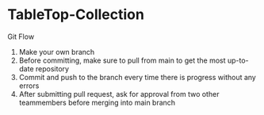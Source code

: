 # TableTop-Collection

Git Flow
1. Make your own branch
2. Before committing, make sure to pull from main to get the most up-to-date repository
3. Commit and push to the branch every time there is progress without any errors 
4. After submitting pull request, ask for approval from two other teammembers before merging into main branch
